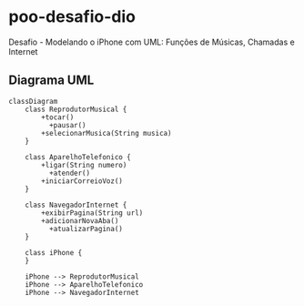 # poo-desafio-dio
Desafio - Modelando o iPhone com UML: Funções de Músicas, Chamadas e Internet

## Diagrama UML

```mermaid
classDiagram
    class ReprodutorMusical {
        +tocar()
	      +pausar()
        +selecionarMusica(String musica)
    }

    class AparelhoTelefonico {
        +ligar(String numero)
	      +atender()
        +iniciarCorreioVoz()
    }

    class NavegadorInternet {
        +exibirPagina(String url)
        +adicionarNovaAba()
	      +atualizarPagina()
    }

    class iPhone {
    }

    iPhone --> ReprodutorMusical
    iPhone --> AparelhoTelefonico
    iPhone --> NavegadorInternet
```
